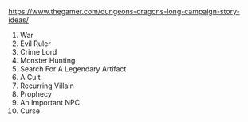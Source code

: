 https://www.thegamer.com/dungeons-dragons-long-campaign-story-ideas/

1. War
2. Evil Ruler
3. Crime Lord
4. Monster Hunting
5. Search For A Legendary Artifact
6. A Cult
7. Recurring Villain
8. Prophecy
9. An Important NPC
10. Curse
